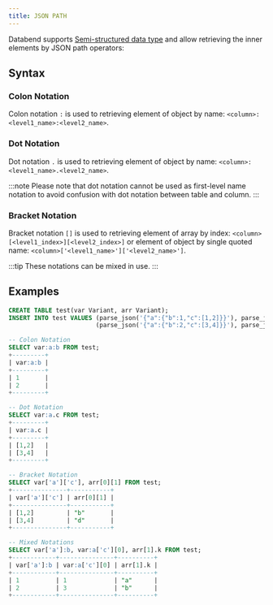 ```yaml
---
title: JSON PATH
---
```


Databend supports [Semi-structured data type](../../13-sql-reference/10-data-types/40-data-type-semi-structured-types.md) and allow retrieving the inner elements by JSON path operators:

## Syntax

### Colon Notation

Colon notation `:` is used to retrieving element of object by name: `<column>:<level1_name>:<level2_name>`.

### Dot Notation

Dot notation `.` is used to retrieving element of object by name: `<column>:<level1_name>.<level2_name>`.

:::note
Please note that dot notation cannot be used as first-level name notation to avoid confusion with dot notation between table and column.
:::

### Bracket Notation

Bracket notation `[]` is used to retrieving element of array by index: `<column>[<level1_index>][<level2_index>]` or element of object by single quoted name: `<column>['<level1_name>']['<level2_name>']`.

:::tip
These notations can be mixed in use.
:::

## Examples

```sql
CREATE TABLE test(var Variant, arr Variant);
INSERT INTO test VALUES (parse_json('{"a":{"b":1,"c":[1,2]}}'), parse_json('[["a","b"],{"k":"a"}]')),
                        (parse_json('{"a":{"b":2,"c":[3,4]}}'), parse_json('[["c","d"],{"k":"b"}]'));

-- Colon Notation
SELECT var:a:b FROM test;
+---------+
| var:a:b |
+---------+
| 1       |
| 2       |
+---------+

-- Dot Notation
SELECT var:a.c FROM test;
+---------+
| var:a.c |
+---------+
| [1,2]   |
| [3,4]   |
+---------+

-- Bracket Notation
SELECT var['a']['c'], arr[0][1] FROM test;
+---------------+-----------+
| var['a']['c'] | arr[0][1] |
+---------------+-----------+
| [1,2]         | "b"       |
| [3,4]         | "d"       |
+---------------+-----------+

-- Mixed Notations
SELECT var['a']:b, var:a['c'][0], arr[1].k FROM test;
+------------+---------------+----------+
| var['a']:b | var:a['c'][0] | arr[1].k |
+------------+---------------+----------+
| 1          | 1             | "a"      |
| 2          | 3             | "b"      |
+------------+---------------+----------+
```

